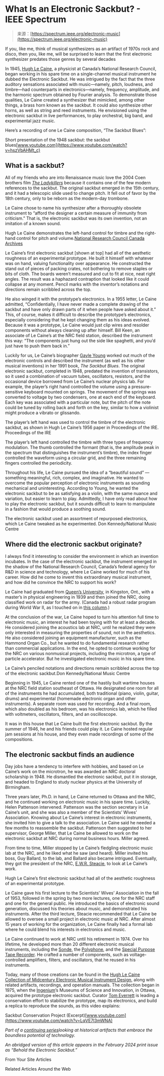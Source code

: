 <!--yml
category: 未分类
date: 2024-05-27 14:29:10
-->

# What Is an Electronic Sackbut? - IEEE Spectrum

> 来源：[https://spectrum.ieee.org/electronic-music](https://spectrum.ieee.org/electronic-music)

If you, like me, think of musical synthesizers as an artifact of 1970s rock and disco, then you, like me, will be surprised to learn that the first electronic synthesizer predates those genres by several decades

In 1945, [Hugh Le Caine](https://www.hughlecaine.com/en/biography.html), a physicist at Canada’s National Research Council, began working in his spare time on a single-channel musical instrument he dubbed the Electronic Sackbut. He was intrigued by the fact that the three auditory sensations associated with music—namely, pitch, loudness, and timbre—had counterparts in electronics—namely, frequency, amplitude, and the harmonic spectrum obtained by Fourier analysis. To demonstrate those qualities, Le Caine created a synthesizer that mimicked, among other things, a brass horn known as the sackbut. It could also synthesize other horns, as well as string and reed instruments. He envisioned using the electronic sackbut in live performances, to play orchestral, big band, and experimental jazz music.

Here’s a recording of one Le Caine composition, “The Sackbut Blues”:

Short presentation of the 1948 sackbut: the sackbut blues[www.youtube.com](https://www.youtube.com/watch?v=hszVbAHMt_c)

## What is a sackbut?

All of my friends who are into Renaissance music love the 2004 Coen brothers film [*The Ladykillers*](https://en.wikipedia.org/wiki/The_Ladykillers_(2004_film)) because it contains one of the few modern references to the sackbut. The original sackbut emerged in the 15th century, and it had a telescopic slide used to change pitch. It fell out of favor by the 18th century, only to be reborn as the modern-day trombone.

Le Caine chose to name his synthesizer after a thoroughly obsolete instrument to “afford the designer a certain measure of immunity from criticism.” That is, the electronic sackbut was its own invention, not an imitation of a known sound.

Hugh Le Caine demonstrates the left-hand control for timbre and the right-hand control for pitch and volume.[National Research Council Canada Archives](https://nrc.canada.ca/en/research-development/research-collaboration/library-data-collections/nrc-archives)

Le Caine’s first electronic sackbut [shown at top] had all of the aesthetic roughness of an experimental prototype. He built it himself with whatever was on hand, valuing functionality over appearance. He constructed the stand out of pieces of packing crates, not bothering to remove staples or bits of cloth. The boards weren’t measured and cut to fit at nice, neat right angles. The result was a haphazard contraption that looked like it could collapse at any moment. Pencil marks with the inventor’s notations and directions remain scribbled across the top.

He also winged it with the prototype’s electronics. In a 1955 letter, Le Caine admitted, “Confidentially, I have never made a complete drawing of the sackbut and have only drawn parts of it when people have asked about it.” This, of course, makes it difficult to describe the prototype’s electronics, especially considering that he kept changing them as his ideas evolved. Because it was a prototype, Le Caine would just clip wires and resolder components without always cleaning up after himself. Bill Keen, an associate of Le Caine’s at the NRC field station, described the instrument this way: “The components just hung out the side like spaghetti, and you’d just have to push them back in.”

Luckily for us, Le Caine’s biographer [Gayle Young](https://www.gayleyoungmusic.com/) worked out much of the electronic controls and described the instrument (as well as his other musical inventions) in her 1991 book, *The Sackbut Blues*. The original electronic sackbut, completed in 1948, predated the invention of transistors, so it used a combination of vacuum tubes, oscillators, resistors, and the occasional device borrowed from Le Caine’s nuclear physics lab. For example, the player’s right hand controlled the volume using a pressure-sensitive keyboard mounted on springs. The movement of the springs was converted to voltage by two condensers, one at each end of the keyboard. Each key was associated with a particular note, but the pitch of the note could be tuned by rolling back and forth on the key, similar to how a violinist might produce a vibrato or glissando.

The player’s left hand was used to control the timbre of the electronic sackbut, as shown in Hugh Le Caine’s 1956 paper in Proceedings of the IRE. Proceedings of the IRE

The player’s left hand controlled the timbre with three types of frequency modulation. The thumb controlled the formant (that is, the amplitude peak in the spectrum that distinguishes the instrument’s timbre), the index finger controlled the waveform using a circular grid, and the three remaining fingers controlled the periodicity.

Throughout his life, Le Caine pursued the idea of a “beautiful sound” —something meaningful, rich, complex, and imaginative. He wanted to overcome the popular perception of electronic instruments as sounding mechanical and uninteresting. According to Young, he wanted the electronic sackbut to be as satisfying as a violin, with the same nuance and variation, but easier to learn to play. Admittedly, I have only read about how to play the electronic sackbut, but it sounds difficult to learn to manipulate in a fashion that would produce a soothing sound.

The electronic sackbut used an assortment of repurposed electronics, which Le Caine tweaked as he experimented. Don Kennedy/National Music Centre

## Where did the electronic sackbut originate?

I always find it interesting to consider the environment in which an invention incubates. In the case of the electronic sackbut, the instrument emerged in the shadow of the National Research Council, Canada’s federal agency for R&D in science and technology, where Le Caine worked for much of his career. How did he come to invent this extraordinary musical instrument, and how did he convince the NRC to support his work?

Le Caine had graduated from [Queen’s University](https://www.queensu.ca/), in Kingston, Ont., with a master’s in physical engineering in 1939 and then joined the NRC, doing classified work on radar for the army. (Canada had a robust radar program during World War II, as I touched on in [this column](https://spectrum.ieee.org/magnetron).)

At the conclusion of the war, Le Caine hoped to turn his attention full time to electronic music, an interest he had been toying with for at least a decade. He considered joining the acoustics lab at NRC, until he realized they were only interested in measuring the properties of sound, not in the aesthetics. He also considered joining an equipment manufacturer, such as the Hammond Organ Co., but he wanted to do fundamental research rather than commercial applications. In the end, he opted to continue working for the NRC on various nonmusical projects, including the microtron, a type of particle accelerator. But he investigated electronic music in his spare time.

Le Caine’s penciled notations and directions remain scribbled across the top of the electronic sackbut.Don Kennedy/National Music Centre

Beginning in 1945, Le Caine rented one of the hastily built wartime houses at the NRC field station southeast of Ottawa. He designated one room for all of the instruments he had accumulated, both traditional (piano, violin, guitar, drums) and experimental (homemade electronic organ and other instruments). A separate room was used for recording. And a final room, which also doubled as his bedroom, was his electronics lab, which he filled with voltmeters, oscillators, filters, and an oscilloscope.

It was in this house that Le Caine built the first electronic sackbut. By the summer of 1946, he and his friends could play it. Le Caine hosted regular jam sessions at his house, and they even made recordings of some of the compositions.

## The electronic sackbut finds an audience

Day jobs have a tendency to interfere with hobbies, and based on Le Caine’s work on the microtron, he was awarded an NRC doctoral scholarship in 1948\. He dismantled the electronic sackbut, put it in storage, and headed to England to study nuclear physics at the University of Birmingham.

Three years later, Ph.D. in hand, Le Caine returned to Ottawa and the NRC, and he continued working on electronic music in his spare time. Luckily, Helen Pattenson intervened. Pattenson was the section secretary in Le Caine’s unit, and she was also a member of the Scientists’ Wives’ Association. Knowing about Le Caine’s interest in electronic instruments, she invited him to give a talk to the association. Le Caine said he needed a few months to reassemble the sackbut. Pattenson then suggested to her supervisor, George Miller, that Le Caine be allowed to work on the electronic sackbut at NRC during normal business hours. Miller agreed.

From time to time, Miller stopped by Le Caine’s fledgling electronic music lab at the NRC, and he liked what he saw (and heard). Miller invited his boss, Guy Ballard, to the lab, and Ballard also became intrigued. Eventually, they got the president of the NRC, [E.W.R. Steacie](https://en.wikipedia.org/wiki/Edgar_Steacie), to look at Le Caine’s work.

Hugh Le Caine’s first electronic sackbut had all of the aesthetic roughness of an experimental prototype.

Le Caine gave his first lecture to the Scientists’ Wives’ Association in the fall of 1953, followed in the spring by two more lectures, one for the NRC staff and one for the general public. He introduced the basics of electronic sound generation, discussed his theories about music, and demonstrated his instruments. After the third lecture, Steacie recommended that Le Caine be allowed to oversee a small project in electronic music at NRC. After almost 15 years of working for the organization, Le Caine finally had a formal lab where he could blend his interests in electronics and music.

Le Caine continued to work at NRC until his retirement in 1974\. Over his lifetime, he developed more than 20 different electronic musical instruments, including the [Sonde](https://soundandscience.net/artefacts/sonde/), the [Polyphone](https://soundandscience.net/artefacts/polyphone/), and the [Special Purpose Tape Recorder](https://soundandscience.net/artefacts/special-purpose-tape-recorder/). He crafted a number of components, such as voltage-controlled amplifiers, filters, and oscillators, that he reused in his instruments.

Today, many of those creations can be found in the [Hugh Le Caine Collection of Midcentury Electronic Musical Instrument Design](https://soundandscience.net/collections/midcentury-electronic-musical-instrument-design/), along with related artifacts, recordings, and operation manuals. The collection began in 1975, when the [Ingenium](https://ingeniumcanada.org/)’s Museums of Science and Innovation, in Ottawa, acquired the prototype electronic sackbut. Curator [Tom Everrett](https://www.linkedin.com/in/tomeverrett/) is leading a conservation effort to stabilize the prototype, map its electronics, and build a replica to reproduce the sounds, as this video explains:

Sackbut Conservation Project (Excerpt)[www.youtube.com](https://www.youtube.com/watch?v=LqVE7I3mWNA)

*Part of a* [*continuing series*](https://spectrum.ieee.org/collections/past-forward/)*looking at historical artifacts that embrace the boundless potential of technology.*

*An abridged version of this article appears in the February 2024 print issue as “Behold the Electronic Sackbut.”*

From Your Site Articles

Related Articles Around the Web